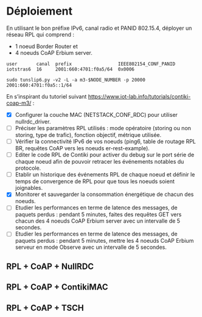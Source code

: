 # Déploiement

En utilisant le bon préfixe IPv6, canal radio et PANID 802.15.4, déployer un
réseau RPL qui comprend :

- 1 noeud Border Router et
- 4 noeuds CoAP Erbium server.

```
user       canal  prefix                 IEEE802154_CONF_PANID
iotstras6  16     2001:660:4701:f0a5/64  0x0006
```

```
sudo tunslip6.py -v2 -L -a m3-$NODE_NUMBER -p 20000 2001:660:4701:f0a5::1/64
```

En s’inspirant du tutoriel suivant https://www.iot-lab.info/tutorials/contiki-coap-m3/ :

- [x] Configurer la couche MAC (NETSTACK_CONF_RDC) pour utiliser nullrdc_driver.
- [ ] Préciser les paramètres RPL utilisés : mode opératoire (storing ou non storing, type de trafic),
fonction objectif, métrique utilisée.
- [ ] Vérifier la connectivité IPv6 de vos noeuds (ping6, table de routage RPL BR, requêtes
CoAP vers les noeuds er-rest-example).
- [ ] Editer le code RPL de Contiki pour activer du debug sur le port série de chaque noeud afin
de pouvoir retracer les événements notables du protocole.
- [ ] Etablir un historique des événements RPL de chaque noeud et définir le temps de
convergence de RPL pour que tous les noeuds soient joignables.
- [x] Monitorer et sauvegarder la consommation énergétique de chacun des noeuds.
- [ ] Etudier les performances en terme de latence des messages, de paquets perdus : pendant 5
minutes, faites des requêtes GET vers chacun des 4 noeuds CoAP Erbium server avec un
intervalle de 5 secondes.
- [ ] Etudier les performances en terme de latence des messages, de paquets perdus : pendant 5
minutes, mettre les 4 noeuds CoAP Erbium serveur en mode Observe avec un intervalle de 5
secondes.

## RPL + CoAP + NullRDC

## RPL + CoAP + ContikiMAC

## RPL + CoAP + TSCH
